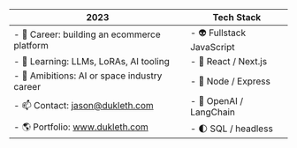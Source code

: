 | 2023 | Tech Stack |
| ----------- | ---------- |
| - 💼 Career: building an ecommerce platform | - 👽 Fullstack JavaScript |
| - 🌱 Learning: LLMs, LoRAs, AI tooling | - 🚀 React / Next.js |
| - 🔭 Amibitions: AI or space industry career | - 📡 Node / Express |
| - 📫 Contact: jason@dukleth.com | - 🌌 OpenAI / LangChain |
| - 🌎 Portfolio: www.dukleth.com | - 🌓 SQL / headless     |
